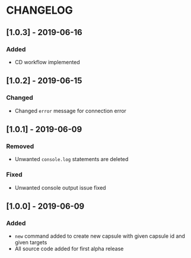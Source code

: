 # CHANGELOG

## [1.0.3] - 2019-06-16

### Added

- CD workflow implemented

## [1.0.2] - 2019-06-15

### Changed

- Changed `error` message for connection error

## [1.0.1] - 2019-06-09

### Removed

- Unwanted `console.log` statements are deleted

### Fixed

- Unwanted console output issue fixed

## [1.0.0] - 2019-06-09

### Added

- `new` command added to create new capsule with given capsule id and given targets
- All source code added for first alpha release 
